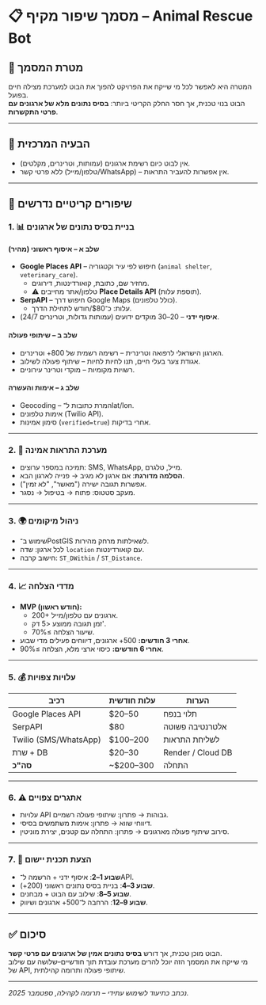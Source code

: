 # 📋 מסמך שיפור מקיף – Animal Rescue Bot

## 🎯 מטרת המסמך
המטרה היא לאפשר לכל מי שייקח את הפרויקט להפוך את הבוט למערכת מצילה חיים בפועל.  
הבוט בנוי טכנית, אך חסר החלק הקריטי ביותר: **בסיס נתונים מלא של ארגונים עם פרטי התקשרות**.

---

## 🚨 הבעיה המרכזית
- אין לבוט כיום רשימת ארגונים (עמותות, וטרינרים, מקלטים).  
- ללא פרטי קשר (טלפון/מייל/WhatsApp) – אין אפשרות להעביר התראות.

---

## 🔧 שיפורים קריטיים נדרשים

### 1. 📊 בניית בסיס נתונים של ארגונים

#### שלב א – איסוף ראשוני (מהיר)
- **Google Places API** – חיפוש לפי עיר וקטגוריה (`animal shelter`, `veterinary_care`).  
  - מחזיר שם, כתובת, קואורדינטות, דירוגים.  
  - ⚠️ טלפון/אתר מחייבים **Place Details API** (תוספת עלות).
- **SerpAPI** – חיפוש דרך Google Maps (כולל טלפונים).  
  - עלות: כ־$80/חודש לתחילת הדרך.  
- **איסוף ידני** – 20–30 מוקדים ידועים (עמותות גדולות, וטרינרים 24/7).

#### שלב ב – שיתופי פעולה
- הארגון הישראלי לרפואה וטרינרית – רשימה רשמית של 800+ וטרינרים.  
- אגודת צער בעלי חיים, תנו לחיות לחיות – שיתוף פעולה לשילוב.  
- רשויות מקומיות – מוקדי וטרינר עירוניים.

#### שלב ג – אימות והעשרה
- Geocoding – המרת כתובות ל־lat/lon.  
- אימות טלפונים (Twilio API).  
- סימון אמינות (`verified=true`) אחרי בדיקות.

---

### 2. 🚀 מערכת התראות אמינה
- תמיכה במספר ערוצים: SMS, WhatsApp, מייל, טלגרם.  
- **הסלמה מדורגת**: אם ארגון לא מגיב → פנייה לארגון הבא.  
- אפשרות תגובה ישירה ("מאשר", "לא זמין").  
- מעקב סטטוס: פתוח → בטיפול → נסגר.

---

### 3. 🌍 ניהול מיקומים
- שימוש ב־PostGIS לשאילתות מרחק מהירות.  
- לכל ארגון: שדה `location` עם קואורדינטות.  
- חישוב קרבה: `ST_DWithin` / `ST_Distance`.

---

### 4. 📈 מדדי הצלחה
- **MVP (חודש ראשון):**
  - 200+ ארגונים עם טלפון/מייל.  
  - זמן תגובה ממוצע <5 דק'.  
  - שיעור הצלחה ≥70%.  
- **אחרי 3 חודשים:** 500+ ארגונים, דיווחים פעילים מדי שבוע.  
- **אחרי 6 חודשים:** כיסוי ארצי מלא, הצלחה ≥90%.

---

### 5. 💰 עלויות צפויות
| רכיב | עלות חודשית | הערות |
|------|-------------|--------|
| Google Places API | $20–50 | תלוי בנפח |
| SerpAPI | $80 | אלטרנטיבה פשוטה |
| Twilio (SMS/WhatsApp) | $100–200 | לשליחת התראות |
| שרת + DB | $20–30 | Render / Cloud DB |
| **סה"כ** | ~$200–300 | התחלה |

---

### 6. ⚠️ אתגרים צפויים
- עלויות API גבוהות → פתרון: שיתופי פעולה רשמיים.  
- דיווחי שווא → פתרון: אימות משתמשים בסיסי.  
- סירוב שיתוף פעולה מארגונים → פתרון: התחלה עם קטנים, יצירת מוניטין.

---

### 7. 📅 הצעת תכנית יישום
- **שבוע 1–2**: איסוף ידני + הרשמה ל־API.  
- **שבוע 3–4**: בניית בסיס נתונים ראשוני (200+).  
- **שבוע 5–8**: שילוב עם הבוט + מבחנים.  
- **שבוע 9–12**: הרחבה ל־500+ ארגונים ושיווק.

---

## ✅ סיכום
הבוט מוכן טכנית, אך דורש **בסיס נתונים אמין של ארגונים עם פרטי קשר**.  
מי שייקח את המסמך הזה יוכל להרים מערכת עובדת תוך חודשיים–שלושה עם שילוב של API, שיתופי פעולה ותרומה קהילתית.

---
*נכתב כתיעוד לשימוש עתידי – תרומה לקהילה, ספטמבר 2025.*